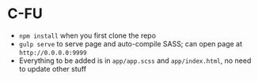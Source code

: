 # C-FU

- `npm install` when you first clone the repo
- `gulp serve` to serve page and auto-compile SASS; can open page at `http://0.0.0.0:9999`
- Everything to be added is in `app/app.scss` and `app/index.html`, no need to update other stuff